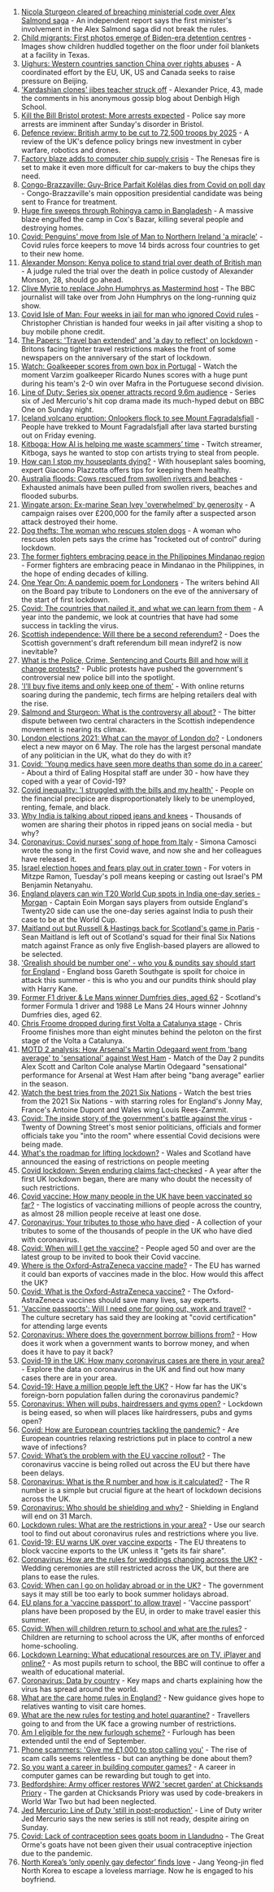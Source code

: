 1. [Nicola Sturgeon cleared of breaching ministerial code over Alex Salmond saga](https://www.bbc.co.uk/news/uk-scotland-scotland-politics-56482878) - An independent report says the first minister's involvement in the Alex Salmond saga did not break the rules.
2. [Child migrants: First photos emerge of Biden-era detention centres](https://www.bbc.co.uk/news/world-us-canada-56491941) - Images show children huddled together on the floor under foil blankets at a facility in Texas.
3. [Uighurs: Western countries sanction China over rights abuses](https://www.bbc.co.uk/news/world-europe-56487162) - A coordinated effort by the EU, UK, US and Canada seeks to raise pressure on Beijing.
4. ['Kardashian clones' jibes teacher struck off](https://www.bbc.co.uk/news/uk-wales-56490673) - Alexander Price, 43, made the comments in his anonymous gossip blog about Denbigh High School.
5. [Kill the Bill Bristol protest: More arrests expected](https://www.bbc.co.uk/news/uk-england-bristol-56461796) - Police say more arrests are imminent after Sunday's disorder in Bristol.
6. [Defence review: British army to be cut to 72,500 troops by 2025](https://www.bbc.co.uk/news/uk-56477900) - A review of the UK's defence policy brings new investment in cyber warfare, robotics and drones.
7. [Factory blaze adds to computer chip supply crisis](https://www.bbc.co.uk/news/technology-56486242) - The Renesas fire is set to make it even more difficult for car-makers to buy the chips they need.
8. [Congo-Brazzaville: Guy-Brice Parfait Kolélas dies from Covid on poll day](https://www.bbc.co.uk/news/world-africa-56474855) - Congo-Brazzaville's main opposition presidential candidate was being sent to France for treatment.
9. [Huge fire sweeps through Rohingya camp in Bangladesh](https://www.bbc.co.uk/news/56490348) - A massive blaze engulfed the camp in Cox's Bazar, killing several people and destroying homes.
10. [Covid: Penguins' move from Isle of Man to Northern Ireland 'a miracle'](https://www.bbc.co.uk/news/world-europe-isle-of-man-56489503) - Covid rules force keepers to move 14 birds across four countries to get to their new home.
11. [Alexander Monson: Kenya police to stand trial over death of British man](https://www.bbc.co.uk/news/world-africa-56489808) - A judge ruled the trial over the death in police custody of Alexander Monson, 28, should go ahead.
12. [Clive Myrie to replace John Humphrys as Mastermind host](https://www.bbc.co.uk/news/newsbeat-56484185) - The BBC journalist will take over from John Humphrys on the long-running quiz show.
13. [Covid Isle of Man: Four weeks in jail for man who ignored Covid rules](https://www.bbc.co.uk/news/world-europe-isle-of-man-56486722) - Christopher Christian is handed four weeks in jail after visiting a shop to buy mobile phone credit.
14. [The Papers: 'Travel ban extended' and 'a day to reflect' on lockdown](https://www.bbc.co.uk/news/blogs-the-papers-56491971) - Britons facing tighter travel restrictions makes the front of some newspapers on the anniversary of the start of lockdown.
15. [Watch: Goalkeeper scores from own box in Portugal](https://www.bbc.co.uk/sport/av/football/56491023) - Watch the moment Varzim goalkeeper Ricardo Nunes scores with a huge punt during his team's 2-0 win over Mafra in the Portuguese second division.
16. [Line of Duty: Series six opener attracts record 9.6m audience](https://www.bbc.co.uk/news/entertainment-arts-56482757) - Series six of Jed Mercurio's hit cop drama made its much-hyped debut on BBC One on Sunday night.
17. [Iceland volcano eruption: Onlookers flock to see Mount Fagradalsfjall](https://www.bbc.co.uk/news/world-europe-56482798) - People have trekked to Mount Fagradalsfjall after lava started bursting out on Friday evening.
18. [Kitboga: How AI is helping me waste scammers’ time](https://www.bbc.co.uk/news/technology-56458267) - Twitch streamer, Kitboga, says he wanted to stop con artists trying to steal from people.
19. [How can I stop my houseplants dying?](https://www.bbc.co.uk/news/uk-56419276) - With houseplant sales booming, expert Giacomo Plazzotta offers tips for keeping them healthy.
20. [Australia floods: Cows rescued from swollen rivers and beaches](https://www.bbc.co.uk/news/world-australia-56480142) - Exhausted animals have been pulled from swollen rivers, beaches and flooded suburbs.
21. [Wingate arson: Ex-marine Sean Ivey 'overwhelmed' by generosity](https://www.bbc.co.uk/news/uk-england-tees-56475313) - A campaign raises over £200,000 for the family after a suspected arson attack destroyed their home.
22. [Dog thefts: The woman who rescues stolen dogs](https://www.bbc.co.uk/news/uk-england-nottinghamshire-56253889) - A woman who rescues stolen pets says the crime has "rocketed out of control" during lockdown.
23. [The former fighters embracing peace in the Philippines Mindanao region](https://www.bbc.co.uk/news/world-asia-56462199) - Former fighters are embracing peace in Mindanao in the Philippines, in the hope of ending decades of killing.
24. [One Year On: A pandemic poem for Londoners](https://www.bbc.co.uk/news/uk-england-london-56436460) - The writers behind All on the Board pay tribute to Londoners on the eve of the anniversary of the start of first lockdown.
25. [Covid: The countries that nailed it, and what we can learn from them](https://www.bbc.co.uk/news/uk-56455030) - A year into the pandemic, we look at countries that have had some success in tackling the virus.
26. [Scottish independence: Will there be a second referendum?](https://www.bbc.co.uk/news/uk-scotland-scotland-politics-50813510) - Does the Scottish government's draft referendum bill mean indyref2 is now inevitable?
27. [What is the Police, Crime, Sentencing and Courts Bill and how will it change protests?](https://www.bbc.co.uk/news/uk-56400751) - Public protests have pushed the government's controversial new police bill into the spotlight.
28. ['I’ll buy five items and only keep one of them'](https://www.bbc.co.uk/news/explainers-56103106) - With online returns soaring during the pandemic, tech firms are helping retailers deal with the rise.
29. [Salmond and Sturgeon: What is the controversy all about?](https://www.bbc.co.uk/news/uk-scotland-scotland-politics-55996021) - The bitter dispute between two central characters in the Scottish independence movement is nearing its climax.
30. [London elections 2021: What can the mayor of London do?](https://www.bbc.co.uk/news/uk-england-london-56455840) - Londoners elect a new mayor on 6 May. The role has the largest personal mandate of any politician in the UK, what do they do with it?
31. [Covid: 'Young medics have seen more deaths than some do in a career'](https://www.bbc.co.uk/news/uk-england-london-56286593) - About a third of Ealing Hospital staff are under 30 - how have they coped with a year of Covid-19?
32. [Covid inequality: 'I struggled with the bills and my health'](https://www.bbc.co.uk/news/business-56359863) - People on the financial precipice are disproportionately likely to be unemployed, renting, female, and black.
33. [Why India is talking about ripped jeans and knees](https://www.bbc.co.uk/news/world-asia-india-56453929) - Thousands of women are sharing their photos in ripped jeans on social media - but why?
34. [Coronavirus: Covid nurses' song of hope from Italy](https://www.bbc.co.uk/news/world-europe-56368178) - Simona Camosci wrote the song in the first Covid wave, and now she and her colleagues have released it.
35. [Israel election hopes and fears play out in crater town](https://www.bbc.co.uk/news/world-middle-east-56441048) - For voters in Mitzpe Ramon, Tuesday's poll means keeping or casting out Israel's PM Benjamin Netanyahu.
36. [England players can win T20 World Cup spots in India one-day series - Morgan](https://www.bbc.co.uk/sport/cricket/56472575) - Captain Eoin Morgan says players from outside England's Twenty20 side can use the one-day series against India to push their case to be at the World Cup.
37. [Maitland out but Russell & Hastings back for Scotland's game in Paris](https://www.bbc.co.uk/sport/rugby-union/56469834) - Sean Maitland is left out of Scotland's squad for their final Six Nations match against France as only five English-based players are allowed to be selected.
38. ['Grealish should be number one' - who you & pundits say should start for England](https://www.bbc.co.uk/sport/football/56487138) - England boss Gareth Southgate is spoilt for choice in attack this summer - this is who you and our pundits think should play with Harry Kane.
39. [Former F1 driver & Le Mans winner Dumfries dies, aged 62](https://www.bbc.co.uk/sport/formula1/56487859) - Scotland's former Formula 1 driver and 1988 Le Mans 24 Hours winner Johnny Dumfries dies, aged 62.
40. [Chris Froome dropped during first Volta a Catalunya stage](https://www.bbc.co.uk/sport/cycling/56470711) - Chris Froome finishes more than eight minutes behind the peloton on the first stage of the Volta a Catalunya.
41. [MOTD 2 analysis: How Arsenal's Martin Odegaard went from 'bang average' to 'sensational' against West Ham](https://www.bbc.co.uk/sport/av/football/56483327) - Match of the Day 2 pundits Alex Scott and Carlton Cole analyse Martin Odegaard "sensational" performance for Arsenal at West Ham after being "bang average" earlier in the season.
42. [Watch the best tries from the 2021 Six Nations](https://www.bbc.co.uk/sport/av/rugby-union/56477940) - Watch the best tries from the 2021 Six Nations - with starring roles for England's Jonny May, France's Antoine Dupont and Wales wing Louis Rees-Zammit.
43. [Covid: The inside story of the government's battle against the virus](https://www.bbc.co.uk/news/uk-politics-56361599) - Twenty of Downing Street's most senior politicians, officials and former officials take you "into the room" where essential Covid decisions were being made.
44. [What's the roadmap for lifting lockdown?](https://www.bbc.co.uk/news/explainers-52530518) - Wales and Scotland have announced the easing of restrictions on people meeting
45. [Covid lockdown: Seven enduring claims fact-checked](https://www.bbc.co.uk/news/55949640) - A year after the first UK lockdown began, there are many who doubt the necessity of such restrictions.
46. [Covid vaccine: How many people in the UK have been vaccinated so far?](https://www.bbc.co.uk/news/health-55274833) - The logistics of vaccinating millions of people across the country, as almost 28 million people receive at least one dose.
47. [Coronavirus: Your tributes to those who have died](https://www.bbc.co.uk/news/uk-52676411) - A collection of your tributes to some of the thousands of people in the UK who have died with coronavirus.
48. [Covid: When will I get the vaccine?](https://www.bbc.co.uk/news/health-55045639) - People aged 50 and over are the latest group to be invited to book their Covid vaccine.
49. [Where is the Oxford-AstraZeneca vaccine made?](https://www.bbc.co.uk/news/56483766) - The EU has warned it could ban exports of vaccines made in the bloc. How would this affect the UK?
50. [Covid: What is the Oxford-AstraZeneca vaccine?](https://www.bbc.co.uk/news/health-55302595) - The Oxford-AstraZeneca vaccines should save many lives, say experts.
51. ['Vaccine passports': Will I need one for going out, work and travel?](https://www.bbc.co.uk/news/explainers-55718553) - The culture secretary has said they are looking at "covid certification" for attending large events
52. [Coronavirus: Where does the government borrow billions from?](https://www.bbc.co.uk/news/business-50504151) - How does it work when a government wants to borrow money, and when does it have to pay it back?
53. [Covid-19 in the UK: How many coronavirus cases are there in your area?](https://www.bbc.co.uk/news/uk-51768274) - Explore the data on coronavirus in the UK and find out how many cases there are in your area.
54. [Covid-19: Have a million people left the UK?](https://www.bbc.co.uk/news/uk-56435100) - How far has the UK's foreign-born population fallen during the coronavirus pandemic?
55. [Coronavirus: When will pubs, hairdressers and gyms open?](https://www.bbc.co.uk/news/explainers-53349989) - Lockdown is being eased, so when will places like hairdressers, pubs and gyms open?
56. [Covid: How are European countries tackling the pandemic?](https://www.bbc.co.uk/news/explainers-53640249) - Are European countries relaxing restrictions put in place to control a new wave of infections?
57. [Covid: What’s the problem with the EU vaccine rollout?](https://www.bbc.co.uk/news/explainers-52380823) - The coronavirus vaccine is being rolled out across the EU but there have been delays.
58. [Coronavirus: What is the R number and how is it calculated?](https://www.bbc.co.uk/news/health-52473523) - The R number is a simple but crucial figure at the heart of lockdown decisions across the UK.
59. [Coronavirus: Who should be shielding and why?](https://www.bbc.co.uk/news/health-51997151) - Shielding in England will end on 31 March.
60. [Lockdown rules: What are the restrictions in your area?](https://www.bbc.co.uk/news/uk-54373904) - Use our search tool to find out about coronavirus rules and restrictions where you live.
61. [Covid-19: EU warns UK over vaccine exports](https://www.bbc.co.uk/news/45877605) - The EU threatens to block vaccine exports to the UK unless it "gets its fair share".
62. [Coronavirus: How are the rules for weddings changing across the UK?](https://www.bbc.co.uk/news/explainers-52811509) - Wedding ceremonies are still restricted across the UK, but there are plans to ease the rules.
63. [Covid: When can I go on holiday abroad or in the UK?](https://www.bbc.co.uk/news/explainers-52646738) - The government says it may still be too early to book summer holidays abroad.
64. [EU plans for a 'vaccine passport' to allow travel](https://www.bbc.co.uk/news/world-europe-56436910) - 'Vaccine passport' plans have been proposed by the EU, in order to make travel easier this summer.
65. [Covid: When will children return to school and what are the rules?](https://www.bbc.co.uk/news/education-51643556) - Children are returning to school across the UK, after months of enforced home-schooling.
66. [Lockdown Learning: What educational resources are on TV, iPlayer and online?](https://www.bbc.co.uk/news/education-55591821) - As most pupils return to school, the BBC will continue to offer a wealth of educational material.
67. [Coronavirus: Data by country](https://www.bbc.co.uk/news/world-51235105) - Key maps and charts explaining how the virus has spread around the world.
68. [What are the care home rules in England?](https://www.bbc.co.uk/news/explainers-53503712) - New guidance gives hope to relatives wanting to visit care homes.
69. [What are the new rules for testing and hotel quarantine?](https://www.bbc.co.uk/news/explainers-52544307) - Travellers going to and from the UK face a growing number of restrictions.
70. [Am I eligible for the new furlough scheme?](https://www.bbc.co.uk/news/explainers-52135342) - Furlough has been extended until the end of September.
71. [Phone scammers: 'Give me £1,000 to stop calling you'](https://www.bbc.co.uk/news/technology-56334466) - The rise of scam calls seems relentless - but can anything be done about them?
72. [So you want a career in building computer games?](https://www.bbc.co.uk/news/business-56320899) - A career in computer games can be rewarding but tough to get into.
73. [Bedfordshire: Army officer restores WW2 'secret garden' at Chicksands Priory](https://www.bbc.co.uk/news/uk-england-beds-bucks-herts-56442771) - The garden at Chicksands Priory was used by code-breakers in World War Two but had been neglected.
74. [Jed Mercurio: Line of Duty 'still in post-production'](https://www.bbc.co.uk/news/entertainment-arts-56408763) - Line of Duty writer Jed Mercurio says the new series is still not ready, despite airing on Sunday.
75. [Covid: Lack of contraception sees goats boom in Llandudno](https://www.bbc.co.uk/news/uk-wales-56423211) - The Great Orme's goats have not been given their usual contraceptive injection due to the pandemic.
76. [North Korea’s ‘only openly gay defector’ finds love](https://www.bbc.co.uk/news/world-asia-56323825) - Jang Yeong-jin fled North Korea to escape a loveless marriage. Now he is engaged to his boyfriend.

